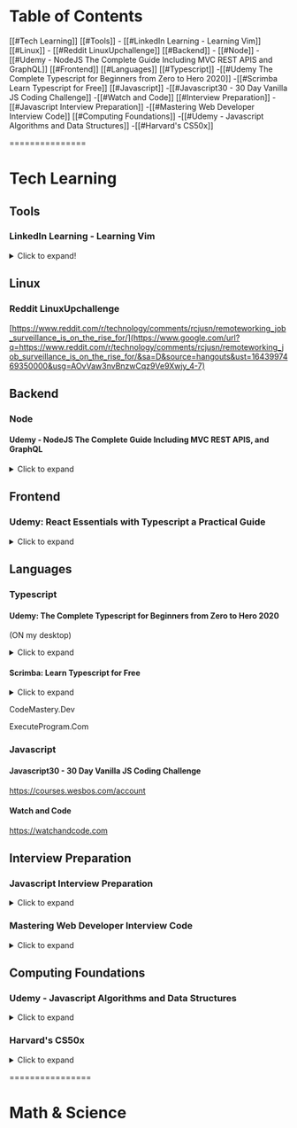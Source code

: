 # Table of Contents

[[#Tech Learning]]
	[[#Tools]] 
		- [[#LinkedIn Learning - Learning Vim]]
	[[#Linux]]
		- [[#Reddit LinuxUpchallenge]]
	[[#Backend]]
		- [[#Node]]
			- [[#Udemy - NodeJS The Complete Guide Including MVC REST APIS and GraphQL]]
	[[#Frontend]]
	[[#Languages]]
		[[#Typescript]]
			-[[#Udemy The Complete Typescript for Beginners from Zero to Hero 2020]]
			-[[#Scrimba Learn Typescript for Free]]
		[[#Javascript]]
			-[[#Javascript30 - 30 Day Vanilla JS Coding Challenge]]
			-[[#Watch and Code]]
	[[#Interview Preparation]]
		-[[#Javascript Interview Preparation]]
		-[[#Mastering Web Developer Interview Code]]
	[[#Computing Foundations]]
		-[[#Udemy - Javascript Algorithms and Data Structures]]
		-[[#Harvard's CS50x]]

===============
# Tech Learning

## Tools

### LinkedIn Learning - Learning Vim
<details>
	<summary>Click to expand!</summary>

- [x] Introduction (Completed: 1/12/2022)
  - [x] Vim for text editing
  - [x] Why Vim
  - [x] Vim Installation
  - [x] Sample Files and Challenges (1/12/2022)

- [x] Basics
  
   - [x] Start and Quit vim
   - [x] Dual Mode
   - [x] Insert Text
   - [x] Save and Quit
   - [x] Challenge - create file
   - [x] Solution - create file

- [x] Moving Around
	- [x] Navigate using h,j,k,l
	- [x] Words sentences and paragraphs
	- [x] Challenge - find word
	- [x] Solution - find word
	- [x] Regular expressions (Take his LinkedIn Regular Expression Course)
	- [x] Challenge - Search word
	  - [x] Solution - Search word
	  - [x] Screen movement
	  - [x] Challenge - Move screens
	  - [x] Solution - Move screens
	  - [x] Lines
	  - [x] Challenge - Move lines
	  - [x] Solution - Move lines
	  - [x] Current word
	  - [x] Challenge - Find next instance of word
	  - [x] Solution - Find next instance of word

- [] Changing Text
	- [] Delete text
	- [] Challenge Delete sentence
	- [] Solution Delete sentence
	- [] Copy and Paste
	- [] Challenge - Copy and Paste
	- [] Solution - Copy and Paste
	- [] Change Text
	- [] Challlenge - Change Text
	- [] Solution - Change Text
	- [] Visual selection
	- [] Challenge - Use visual selection
	- [] Solution - Use visual selection
	- [] Registers
	- [] Challenge - Use registers
	- [] Solution - Use registers
	- [] Replace text

- [] Marks
- [] Buffers
- [] Configuration
- [] Day to Day Vim
- [] Conclusion

</details>

## Linux

### Reddit LinuxUpchallenge
[https://www.reddit.com/r/technology/comments/rcjusn/remoteworking_job_surveillance_is_on_the_rise_for/](https://www.google.com/url?q=https://www.reddit.com/r/technology/comments/rcjusn/remoteworking_job_surveillance_is_on_the_rise_for/&sa=D&source=hangouts&ust=1643997469350000&usg=AOvVaw3nvBnzwCqz9Ve9Xwjy_4-7)

## Backend
### Node
#### Udemy - NodeJS The Complete Guide Including MVC REST APIS, and GraphQL
<details>
<summary>Click to expand</summary>

- [x] 01 Introduction
	- [x] What is Node.js
	- [x] Installing Node.js and Creating our First App
	- [x] Understanding the Role Usage of Node.js
	- [x] Course Outline
	- [x] How to Get the Most Out of the Course
	- [x] Working with the REPL vs Using Files
	- [x] Using the Attached Source Code

- [] 02 Optional Javascript - A Quick Refresher
  - [] Core JS syntax
  - [] let and const
  - [] arrow functions
  - [] objects
  - [] arrays
  - [] arrays and reference types
  - [] spread and rest
  - [] destructering
  - [] async code
  - [] module introduction
  - [] javascript in a nutshell
  - [] javascript on MDN
  - [] primitive vs Reference Types
  - [] Refreshing the Core Syntax
  - [] Various Javascript Resources
  - [] Let Const
  - [] Arrow Functions and This
  - [] Understanding Arrow Functions
- 03 [] Understanding the Basics
	- [x] 23 Module Introduction
	- [] 24 How the Web Works
	- [] 25 Creating a Node Server
	- [] 26 The Node Lifecycle Event Loop
	- [] 27 Controlling the Node.js Process
	- [] 28 Understanding REquests
	- [] 29 Sending Responses
	- [] 30 Request Response Headers
	- [] 31 Routing Requests
	- [] 32 Redirecting Requests
	- [] 33 Parsing Request Bodies
	- [] 34 Understanding Event Drive Code Execution
	- [] 35 Blocking and Non-Blocking Code
- 04 Improved Development Workflow
</details>

## Frontend

### Udemy: React Essentials with Typescript a Practical Guide
<details>
	<summary>Click to expand</summary>

- [x] 01 Installation
- [x] 02 Docker
- [x] 03 Template (Bootstrap)
- [x] 04 Components
- [x] 05 Router
- [x] 06 Wrapper
- [x] 07 Register
- [ ] 08 Http Requests (issue, I cannot access the backend)
- [ ] 09 State
- [ ] 10 useState
- [ ] 11 Login
- [ ] 12 useEffect
</details>

## Languages
### Typescript
#### Udemy: The Complete Typescript for Beginners from Zero to Hero 2020
(ON my desktop)
<details>
	<summary>Click to expand</summary>

-[x] 01 Transpiler
-[] 02 Tooling Setup
-[] 03 ScratchJS
-[] 04 Var Hoisting & Functional Scope
-[] 05 let Keyword
</details>

#### Scrimba: Learn Typescript for Free
<details>
<summary>Click to expand</summary>

- [x] Learn primitive types 100% (Completed 3/1/2022)
	- [x] Introduction to Typescript 100%
	- [x] Course Outline
		- [x] Couch Surfing Website
		- [x] What is Typescript
		- [x] Types in Javascript
		- [x]  Using typeof (mini-challenge)
		- [x] Viewing Typescript Prompts
		- [x] Typescrypt Types
		- [x] Assigning Types
		- [x] Benefits of Using Typescript
		- [x] Number Types mini-challenge
		- [x] Strings Types mini-challenge
		- [x] Boolean Types mini-challenge
		- [x] Fixing the Web site mini-challenge
		- [x] Type Assignment and Type Interference

- [x] Learn structural types (Completed 03/02/2022)
	- [x] Object Types
	- [x] Array Types
	- [x] Array Types mini-challenge
	- [x] Creating our Property Object
	- [x] Property Challenge
	- [x] Adding Properties Results
	- [x] Add the Properties to our Dashboard challenge
	- [x] Tuple Types
	- [x] Tuple Types Challenge (Completed 03/01/2022)
	- [x] Enum Types
	- [x] Enum Types mini-challenge
	- [x] Any Type
	- [x] Union Types
	- [x] Union Types challenge
	- [x] Literal Types
	- [x] Function Types + Void Types
	- [x] Function Types + Void Types mini-challenge

- [x] More advanced TypeScript features (Completed 03/02/2022)
	- [x] File Organisation
	- [x] Function Type Challenge
	- [x] Interfaces
	- [x] Modules
	- [x] Classes
	- [x] Interface and Class Exercise
	- [x] Add a new Property

- [] Styling
     -[x] Style hover button
	- [x] Style hover button exercise (Completed 03/02/2022)
	- [] Website structure
	- [] Color consistency
	- [] Moving interfaces
	- [] File structure exercise
	- [] Compiling
	- [] Where to go next?
</details>


CodeMastery.Dev

ExecuteProgram.Com

### Javascript
#### Javascript30 - 30 Day Vanilla JS Coding Challenge
https://courses.wesbos.com/account

####  Watch and Code
https://watchandcode.com

## Interview Preparation
### Javascript Interview Preparation

<details>
<summary>Click to expand</summary>

- [x] Introduction and Course Layout
  
  - [x] Course Layout
  - [x] How to Get The Most Out of This Course

- [x] Triple Add Function
  
  - [x] Question
  - [x] Solution

- [x] Working with IIFEs
  
  - [x] Question
  - [x] Solution

- [x] Button 5
  
  - [x] Question
  - [x] Solution Part 1
  - [x] Solution Part 2
  - [x] Solution Part 3

- [] Closures

- [] 'this' keyword

- [] Hoisting in JS

- [] Scope and 'self'

- [] Equals vs Strict Equals

- [] Log Number Function

- [] Use Strict

- [] Curry Function

- [] Counter Function
</details>

### Mastering Web Developer Interview Code
<details>
<summary>Click to expand</summary>

- [] Introduction
  - [x] Stay sharp with web developer interview code
  - [x] What you should know
  - [x] Using the exercises for this course
- [] Questions
  - [] How do you use the data-attribute in HTML
  - [] Are you comfortable using jQuery
  - [] Describe when you should use the bind() method
  - [] Do you know how to use the conditional operator
  - [] Have you used Ajax to load an exernal file
  - [] Have you used JavaScript templates
  - [] How do you manipulate the DOM
  - [] How do you search using functional programing
  - [] How do you use a constructor to create instances
  - [] How do you use arrow functions in ES6
- [] Tasks
- [] Interviews with Working Professionals
</details>

## Computing Foundations

### Udemy - Javascript Algorithms and Data Structures
<details>
<summary>Click to expand</summary>

1. [x] Introduction (Completed: 1/12/2021)
   - [x] Curriculum Walkthrough
   - [x] What Order Should You Watch In
   - [x] How I'm Running My Code
2. [] Big O Notation
   - [] Intro to Big O
   - [] Timing Our Code
   - [] Add Up To Faster
   - [] Add Up to Slower
   - [] Counting Operations
</details>

### Harvard's CS50x

<details>
<summary>Click to expand</summary>

- [x] Week 0 Scratch
- [] week 1 C
- [] Week 2 Arrays
- [] Week 3 Algorithms
- [] Week 4 Memory
- [] Week 5 Data Structures
- [] Week 6 Python
- [] Week 7 SQL
- [] HTML, CSS, Javascript
- [] Flash
- [] Emoji
- [] Cybersecurity
</details>

================
# Math & Science
